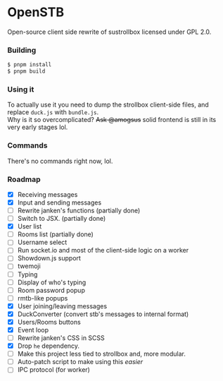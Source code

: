 # OpenSTB
Open-source client side rewrite of sustrollbox licensed under GPL 2.0.
### Building
```bash
$ pnpm install
$ pnpm build
```
### Using it
To actually use it you need to dump the strollbox client-side files, and replace `duck.js` with `bundle.js`.  
Why is it so overcomplicated? ~~Ask @amogsus~~ solid frontend is still in its very early stages lol.
### Commands
There's no commands right now, lol.
### Roadmap
- [x] Receiving messages
- [x] Input and sending messages
- [ ] Rewrite janken's functions (partially done)
- [ ] Switch to JSX. (partially done)
- [x] User list
- [ ] Rooms list (partially done)
- [ ] Username select
- [ ] Run socket.io and most of the client-side logic on a worker
- [ ] Showdown.js support
- [ ] twemoji
- [ ] Typing
- [ ] Display of who's typing
- [ ] Room password popup
- [ ] rmtb-like popups
- [x] User joining/leaving messages
- [x] DuckConverter (convert stb's messages to internal format)
- [x] Users/Rooms buttons
- [x] Event loop
- [ ] Rewrite janken's CSS in SCSS
- [x] Drop `he` dependency.
- [ ] Make this project less tied to strollbox and, more modular.
- [ ] Auto-patch script to make using this *easier*
- [ ] IPC protocol (for worker)
